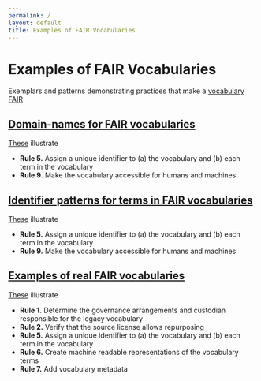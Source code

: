 ```yaml
---
permalink: /
layout: default
title: Examples of FAIR Vocabularies
---
```


# Examples of FAIR Vocabularies 
Exemplars and patterns demonstrating practices that make a [vocabulary FAIR](https://fairvocabularies.github.io/)

## [Domain-names for FAIR vocabularies](./domains) 

[These](./domains) illustrate
- **Rule 5.** Assign a unique identifier to (a) the vocabulary and (b) each term in the vocabulary
- **Rule 9.** Make the vocabulary accessible for humans and machines 

## [Identifier patterns for terms in FAIR vocabularies](./identifiers)

[These](./identifiers) illustrate
- **Rule 5.** Assign a unique identifier to (a) the vocabulary and (b) each term in the vocabulary
- **Rule 9.** Make the vocabulary accessible for humans and machines 

## [Examples of real FAIR vocabularies](./vocabularies)

[These](./vocabularies) illustrate
- **Rule 1.** Determine the governance arrangements and custodian responsible for the legacy vocabulary
- **Rule 2.** Verify that the source license allows repurposing
- **Rule 5.** Assign a unique identifier to (a) the vocabulary and (b) each term in the vocabulary
- **Rule 6.** Create machine readable representations of the vocabulary terms
- **Rule 7.** Add vocabulary metadata 

